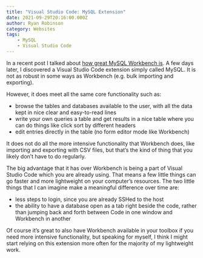 ```yaml
---
title: "Visual Studio Code: MySQL Extension"
date: 2021-09-29T20:16:00.000Z
author: Ryan Robinson
category: Websites
tags:
    - MySQL
    - Visual Studio Code
---
```


In a recent post I talked about [how great MySQL Workbench is](/websites/mysql-workbench/). A few days later, I discovered a Visual Studio Code extension simply called MySQL. It is not as robust in some ways as Workbench (e.g. bulk importing and exporting).

However, it does meet all the same core functionality such as:

- browse the tables and databases available to the user, with all the data kept in nice clear and easy-to-read lines
- write your own queries a table and get results in a nice table where you can do things like click sort by different headers
- edit entries directly in the table (no form editor mode like Workbench)

It does not do all the more intensive functionality that Workbench does, like importing and exporting with CSV files, but that’s the kind of thing that you likely don’t have to do regularly.

The big advantage that it has over Workbench is being a part of Visual Studio Code which you are already using. That means a few little things can go faster and more lightweight on your computer’s resources. The two little things that I can imagine make a meaningful difference over time are:

- less steps to login, since you are already SSHed to the host
- the ability to have a database open as a tab right beside the code, rather than jumping back and forth between Code in one window and Workbench in another

Of course it’s great to also have Workbench available in your toolbox if you need more intensive functionality, but speaking for myself, I think I might start relying on this extension more often for the majority of my lightweight work.